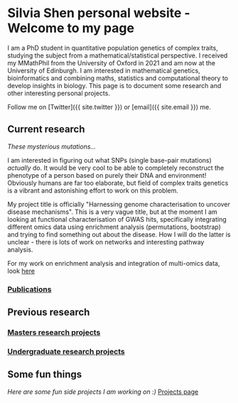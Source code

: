 # Silvia Shen personal website - Welcome to my page 

I am a PhD student in quantitative population genetics of complex traits, studying the subject from a mathematical/statistical perspective. I received my MMathPhil from the University of Oxford in 2021 and am now at the University of Edinburgh. I am interested in mathematical genetics, bioinformatics and combining maths, statistics and computational theory to develop insights in biology. This page is to document some research and other interesting personal projects.

Follow me on [Twitter]({{ site.twitter }}) or [email]({{ site.email }}) me.

## Current research

*These mysterious mutations...*

I am interested in figuring out what SNPs (single base-pair mutations) *actually* do. It would be very cool to be able to completely reconstruct the phenotype of a person based on purely their DNA and environment! Obviously humans are far too elaborate, but field of complex traits genetics is a vibrant and astonishing effort to work on this problem. 

My project title is officially "Harnessing genome characterisation to uncover disease mechanisms". This is a very vague title, but at the moment I am looking at functional characterisation of GWAS hits, specifically integrating different omics data using enrichment analysis (permutations, bootstrap) and trying to find something out about the disease. How I will do the latter is unclear - there is lots of work on networks and interesting pathway analysis. 

For my work on enrichment analysis and integration of multi-omics data, look [here](enrichment.md)

### [Publications](publications.md)

## Previous research

### [Masters research projects](masters.md)

### [Undergraduate research projects](undergraduate.md)

## Some fun things

*Here are some fun side projects I am working on :)*
[Projects page](side_projects.md)

